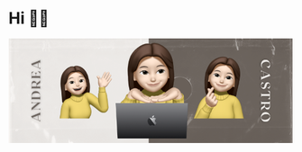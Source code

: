 # Hi 👋🏻

<p align="center">
  <img src="https://github.com/AndreC1902/AndreC1902/blob/main/andreac1902bgo.png" />
</p>
